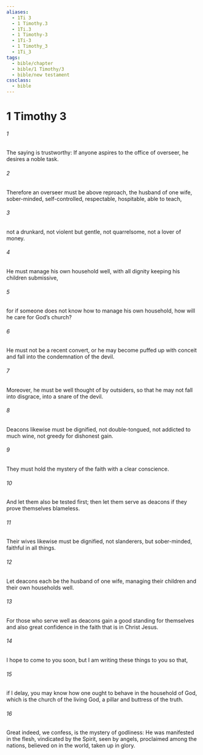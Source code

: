 ```yaml
---
aliases:
  - 1Ti 3
  - 1 Timothy.3
  - 1Ti.3
  - 1 Timothy-3
  - 1Ti-3
  - 1 Timothy_3
  - 1Ti_3
tags:
  - bible/chapter
  - bible/1 Timothy/3
  - bible/new testament
cssclass:
  - bible
---
```


# 1 Timothy 3

###### 1
The saying is trustworthy: If anyone aspires to the office of overseer, he desires a noble task.
###### 2
Therefore an overseer must be above reproach, the husband of one wife, sober-minded, self-controlled, respectable, hospitable, able to teach,
###### 3
not a drunkard, not violent but gentle, not quarrelsome, not a lover of money.
###### 4
He must manage his own household well, with all dignity keeping his children submissive,
###### 5
for if someone does not know how to manage his own household, how will he care for God’s church?
###### 6
He must not be a recent convert, or he may become puffed up with conceit and fall into the condemnation of the devil.
###### 7
Moreover, he must be well thought of by outsiders, so that he may not fall into disgrace, into a snare of the devil.
###### 8
Deacons likewise must be dignified, not double-tongued, not addicted to much wine, not greedy for dishonest gain.
###### 9
They must hold the mystery of the faith with a clear conscience.
###### 10
And let them also be tested first; then let them serve as deacons if they prove themselves blameless.
###### 11
Their wives likewise must be dignified, not slanderers, but sober-minded, faithful in all things.
###### 12
Let deacons each be the husband of one wife, managing their children and their own households well.
###### 13
For those who serve well as deacons gain a good standing for themselves and also great confidence in the faith that is in Christ Jesus.
###### 14
I hope to come to you soon, but I am writing these things to you so that,
###### 15
if I delay, you may know how one ought to behave in the household of God, which is the church of the living God, a pillar and buttress of the truth.
###### 16
Great indeed, we confess, is the mystery of godliness: He was manifested in the flesh, vindicated by the Spirit, seen by angels, proclaimed among the nations, believed on in the world, taken up in glory.


